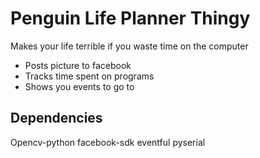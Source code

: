 Penguin Life Planner Thingy
===========================

Makes your life terrible if you waste time on the computer

* Posts picture to facebook
* Tracks time spent on programs
* Shows you events to go to

Dependencies
------------
Opencv-python
facebook-sdk
eventful
pyserial

